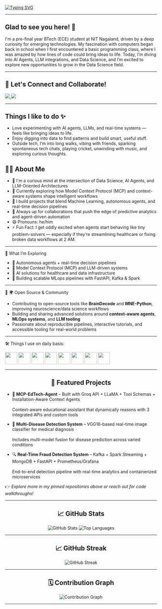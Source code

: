 
[![Typing SVG](https://readme-typing-svg.demolab.com?font=Fira+Code&size=27&pause=1000&width=1060&height=60&lines=Hi+there!+%F0%9F%91%8B+Welcome+to+my+space+on+the+web.;I%E2%80%99m+passionate+about+solving+problems+with+AI+%26+data+science+%F0%9F%A7%A0;From+raw+data+to+real+impact+%E2%80%94+that%E2%80%99s+what+I+strive+for+%F0%9F%93%8A%E2%9A%A1;I+believe+in+code+that+thinks%2C+learns%2C+and+makes+a+difference+%F0%9F%92%A1;Every+line+of+code+I+write+is+driven+by+purpose+and+curiosity+%F0%9F%94%81;Blending+logic+%26+creativity+to+tackle+real-world+issues+%F0%9F%9B%A0%EF%B8%8F;Take+a+look+at+my+projects+%E2%80%94+they+speak+louder+than+words+%F0%9F%9A%80;Always+open+to+new+ideas%2C+conversations%2C+and+collaborations+%F0%9F%A4%9D;Let%E2%80%99s+connect%2C+create%2C+and+grow+%E2%80%94+one+innovation+at+a+time+%F0%9F%8C%B1)](https://git.io/typing-svg)

---

## Glad to see you here! 👋

I'm a pre-final year BTech (ECE) student at NIT Nagaland, driven by a deep curiosity for emerging technologies. My fascination with computers began back in school when I first encountered a basic programming class, where I was amazed by how lines of code could bring ideas to life. Today, I’m diving into AI Agents, LLM integrations, and Data Science, and I’m excited to explore new opportunities to grow in the Data Science field.

---

## 🤝 Let's Connect and Collaborate!

<p align="left">
  <a href="[Linkedin](https://www.linkedin.com/in/ganasekhark)" target="_blank">
    <img src="https://img.shields.io/badge/Let's Connect-blue?style=flat&logo=linkedin" />
  </a>
  <a href="mailto:ganasekharkalla@gmail.com">
    <img src="https://img.shields.io/badge/Email Me-D14836?style=flat&logo=gmail&logoColor=white" />
  </a>
</p>

---

## Things I like to do ✨

- Love experimenting with AI agents, LLMs, and real-time systems — feels like bringing ideas to life.
- Enjoy digging into data to find patterns and build smart, useful stuff.
- Outside tech, I’m into long walks, vibing with friends, sparking spontaneous tech chats, playing cricket, unwinding with music, and exploring curious thoughts.

## 🙋‍♂️ About Me

- 🚀 I'm a curious mind at the intersection of Data Science, AI Agents, and LLM-Oriented Architectures
- 🧠 Currently exploring how Model Context Protocol (MCP) and context-aware systems shape intelligent workflows
- 🤖 I build projects that blend Machine Learning, autonomous agents, and real-time decision pipelines
- 🤝 Always up for collaborations that push the edge of predictive analytics and agent-driven automation
- 😄 Pronouns: he/him
- ⚡ Fun Fact: I get oddly excited when agents start behaving like tiny problem-solvers — especially if they’re streamlining healthcare or fixing broken data workflows at 2 AM.

---

🧠 What I’m Exploring

- 🤖 Autonomous agents + real-time decision pipelines  
- 🧩 Model Context Protocol (MCP) and LLM-driven systems  
- 🏥 AI solutions for healthcare and data infrastructure  
- 🔄 Building scalable MLops pipelines with FastAPI, Kafka & Spark

---

🧠 🌍 Open Source & Community

- Contributing to open-source tools like **BrainDecode** and **MNE-Python**, improving neuroscience/data science workflows  
- Building and sharing advanced solutions around **context-aware agents**, **MLOps systems**, and **LLM tooling**
- Passionate about reproducible pipelines, interactive tutorials, and accessible tooling for real-world problems

---

🛠️ Things I use on daily basis:

<p align="left"> <img src="https://cdn.jsdelivr.net/gh/devicons/devicon/icons/python/python-original.svg" width="40" height="40"/> <img src="https://cdn.jsdelivr.net/gh/devicons/devicon/icons/pandas/pandas-original.svg" width="40" height="40"/> <img src="https://cdn.jsdelivr.net/gh/devicons/devicon/icons/apache/apache-original.svg" width="40" height="40"/> <img src="https://cdn.jsdelivr.net/gh/devicons/devicon/icons/apachekafka/apachekafka-original.svg" width="40" height="40"/> <img src="https://cdn.jsdelivr.net/gh/devicons/devicon/icons/docker/docker-original.svg" width="40" height="40"/> <img src="https://cdn.jsdelivr.net/gh/devicons/devicon/icons/kubernetes/kubernetes-plain.svg" width="40" height="40"/> <img src="https://cdn.jsdelivr.net/gh/devicons/devicon/icons/fastapi/fastapi-original.svg" width="40" height="40"/> <img src="https://cdn.jsdelivr.net/gh/devicons/devicon/icons/mongodb/mongodb-original.svg" width="40" height="40"/> </p>

---

<h2 align="center">🚀 Featured Projects</h2>

- 🤖 **MCP-EdTech-Agent** – Built with Groq API + LLaMA + Tool Schemas + Installation-Aware Context Agents  
  <br>Context-aware educational assistant that dynamically reasons with 3 integrated APIs and custom tools

- 🏥 **Multi-Disease Detection System** – VGG16-based real-time image classifier for medical diagnosis  
  <br>Includes multi-model fusion for disease prediction across varied conditions

- 🔍 **Real-Time Fraud Detection System** – Kafka + Spark Streaming + MongoDB + FastAPI + Prometheus/Grafana  
  <br>End-to-end detection pipeline with real-time analytics and containerized microservices

👉 *Explore more in my pinned repositories above or reach out for code walkthroughs!*

---

<h2 align="center">📈 GitHub Stats</h2>

<p align="center">
  <img src="https://github-readme-stats.vercel.app/api?username=Ganasekhar-gif&show_icons=true&theme=radical" alt="GitHub Stats" />
  <img src="https://github-readme-stats.vercel.app/api/top-langs/?username=Ganasekhar-gif&layout=compact&theme=radical" alt="Top Languages" />
</p>

---

<h2 align="center">📈 GitHub Streak</h2>

<p align="center">
  <img src="https://github-readme-streak-stats.herokuapp.com/?user=Ganasekhar-gif&theme=radical" alt="GitHub Streak" />
</p>

---

<h2 align="center">🗓️ Contribution Graph</h2>

<p align="center">
  <img src="https://github-readme-activity-graph.vercel.app/graph?username=Ganasekhar-gif&theme=dracula" alt="Contribution Graph" />
</p>

---



